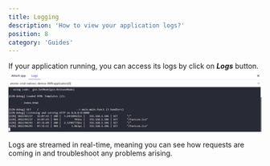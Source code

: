 ```yaml
---
title: Logging
description: 'How to view your application logs?'
position: 8
category: 'Guides'
---
```


If your application running, you can access its logs by click on ***Logs*** button.
![Logs](/images/guides/logs.png)

Logs are streamed in real-time, meaning you can see how requests are coming in and troubleshoot any problems arising.
